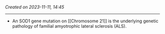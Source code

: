 *Created on 2023-11-11, 14:45* 

---
- An SOD1 gene mutation on [[Chromosome 21]] is the underlying genetic pathology of familial amyotrophic lateral sclerosis (ALS). 